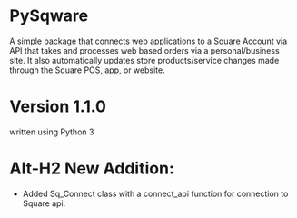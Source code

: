 # PySqware
A simple package that connects web applications to a Square Account via API that takes and processes web based orders via a personal/business site. It also automatically updates store products/service changes made through the Square POS, app, or website.

# Version 1.1.0
written using Python 3


Alt-H2 New Addition:
====================
+ Added Sq_Connect class with a connect_api function for connection to Square api.
